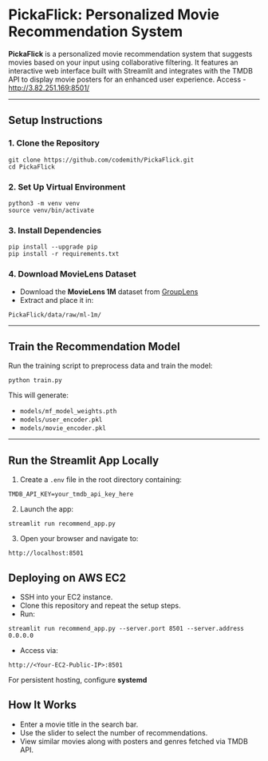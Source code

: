 
# PickaFlick: Personalized Movie Recommendation System

**PickaFlick** is a personalized movie recommendation system that suggests movies based on your input using collaborative filtering. It features an interactive web interface built with Streamlit and integrates with the TMDB API to display movie posters for an enhanced user experience. Access - http://3.82.251.169:8501/

---

## Setup Instructions

### 1. Clone the Repository
```
git clone https://github.com/codemith/PickaFlick.git
cd PickaFlick
```

### 2. Set Up Virtual Environment
```
python3 -m venv venv
source venv/bin/activate
```

### 3. Install Dependencies
```
pip install --upgrade pip
pip install -r requirements.txt
```

### 4. Download MovieLens Dataset
- Download the **MovieLens 1M** dataset from [GroupLens](https://grouplens.org/datasets/movielens/1m/)
- Extract and place it in:
```
PickaFlick/data/raw/ml-1m/
```

---

## Train the Recommendation Model
Run the training script to preprocess data and train the model:
```
python train.py
```
This will generate:
- `models/mf_model_weights.pth`
- `models/user_encoder.pkl`
- `models/movie_encoder.pkl`

---

## Run the Streamlit App Locally
1. Create a `.env` file in the root directory containing:
```
TMDB_API_KEY=your_tmdb_api_key_here
```

2. Launch the app:
```
streamlit run recommend_app.py
```

3. Open your browser and navigate to:
```
http://localhost:8501
```


## Deploying on AWS EC2
- SSH into your EC2 instance.
- Clone this repository and repeat the setup steps.
- Run:
```
streamlit run recommend_app.py --server.port 8501 --server.address 0.0.0.0
```
- Access via:
```
http://<Your-EC2-Public-IP>:8501
```

For persistent hosting, configure **systemd** 

## How It Works
- Enter a movie title in the search bar.
- Use the slider to select the number of recommendations.
- View similar movies along with posters and genres fetched via TMDB API.

